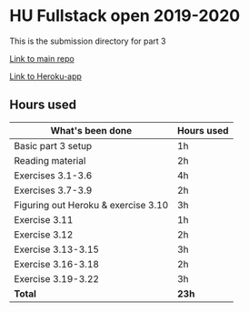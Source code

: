 # HU Fullstack open 2019-2020
This is the submission directory for part 3

[Link to main repo](https://github.com/sinyman/HY-Fullstack-2019)

[Link to Heroku-app](http://fso-sinyman.herokuapp.com)

## Hours used
|What's been done                     |Hours used|
|-------------------------------------|----------|
|Basic part 3 setup                   |  1h      |
|Reading material                     |  2h      |
|Exercises 3.1-3.6                    |  4h      |
|Exercises 3.7-3.9                    |  2h      |
|Figuring out Heroku & exercise 3.10  |  3h      |
|Exercise 3.11                        |  1h      |
|Exercise 3.12                        |  2h      |
|Exercise 3.13-3.15                   |  3h      |
|Exercise 3.16-3.18                   |  2h      |
|Exercise 3.19-3.22                   |  3h      |
|<b>Total</b>                         |<b>23h</b>|
